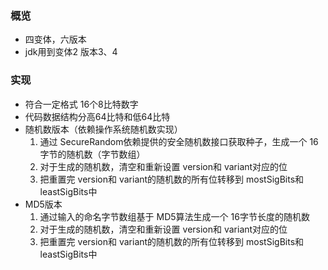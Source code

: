 ### 概览
* 四变体，六版本
* jdk用到变体2 版本3、4

### 实现
* 符合一定格式 16个8比特数字
* 代码数据结构分高64比特和低64比特
* 随机数版本（依赖操作系统随机数实现）
    1. 通过 SecureRandom依赖提供的安全随机数接口获取种子，生成一个 16字节的随机数（字节数组）
    2. 对于生成的随机数，清空和重新设置 version和 variant对应的位
    3. 把重置完 version和 variant的随机数的所有位转移到 mostSigBits和 leastSigBits中
* MD5版本
    1. 通过输入的命名字节数组基于 MD5算法生成一个 16字节长度的随机数
    2. 对于生成的随机数，清空和重新设置 version和 variant对应的位
    3. 把重置完 version和 variant的随机数的所有位转移到 mostSigBits和 leastSigBits中
